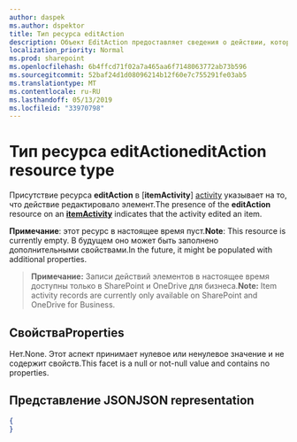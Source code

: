 ```yaml
---
author: daspek
ms.author: dspektor
title: Тип ресурса editAction
description: Объект EditAction предоставляет сведения о действии, которое редактировало элемент.
localization_priority: Normal
ms.prod: sharepoint
ms.openlocfilehash: 6b4ffcd71f02a7a465aa6f7148063772ab73b596
ms.sourcegitcommit: 52baf24d1d08096214b12f60e7c755291fe03ab5
ms.translationtype: MT
ms.contentlocale: ru-RU
ms.lasthandoff: 05/13/2019
ms.locfileid: "33970798"
---
```

# <a name="editaction-resource-type"></a><span data-ttu-id="7f216-103">Тип ресурса editAction</span><span class="sxs-lookup"><span data-stu-id="7f216-103">editAction resource type</span></span>

<span data-ttu-id="7f216-104">Присутствие ресурса **editAction** в [**itemActivity**] [ activity] указывает на то, что действие редактировало элемент.</span><span class="sxs-lookup"><span data-stu-id="7f216-104">The presence of the **editAction** resource on an [**itemActivity**][activity] indicates that the activity edited an item.</span></span>

<span data-ttu-id="7f216-105">**Примечание**: этот ресурс в настоящее время пуст.</span><span class="sxs-lookup"><span data-stu-id="7f216-105">**Note**: This resource is currently empty.</span></span> <span data-ttu-id="7f216-106">В будущем оно может быть заполнено дополнительными свойствами.</span><span class="sxs-lookup"><span data-stu-id="7f216-106">In the future, it might be populated with additional properties.</span></span>

><span data-ttu-id="7f216-107">**Примечание:** Записи действий элементов в настоящее время доступны только в SharePoint и OneDrive для бизнеса.</span><span class="sxs-lookup"><span data-stu-id="7f216-107">**Note:** Item activity records are currently only available on SharePoint and OneDrive for Business.</span></span>

[activity]: itemactivity.md

## <a name="properties"></a><span data-ttu-id="7f216-108">Свойства</span><span class="sxs-lookup"><span data-stu-id="7f216-108">Properties</span></span>

<span data-ttu-id="7f216-109">Нет.</span><span class="sxs-lookup"><span data-stu-id="7f216-109">None.</span></span> <span data-ttu-id="7f216-110">Этот аспект принимает нулевое или ненулевое значение и не содержит свойств.</span><span class="sxs-lookup"><span data-stu-id="7f216-110">This facet is a null or not-null value and contains no properties.</span></span>

## <a name="json-representation"></a><span data-ttu-id="7f216-111">Представление JSON</span><span class="sxs-lookup"><span data-stu-id="7f216-111">JSON representation</span></span>

<!-- {
  "blockType": "resource",
  "optionalProperties": [ ],
  "@type": "microsoft.graph.editAction"
}-->

```json
{
}
```

<!--
{
  "type": "#page.annotation",
  "description": "The editAction object provides information about an activity that edited an item.",
  "keywords": "activities,activity,action,edit,modify",
  "section": "documentation",
  "tocPath": "Resources/editAction",
  "suppressions": []
}
-->
